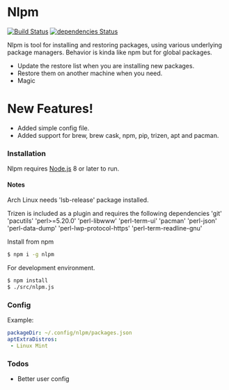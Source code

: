 # Nlpm

[![Build Status](https://travis-ci.org/Dirionz/nlpm.svg?branch=master)](https://travis-ci.org/Dirionz/nlpm) [![dependencies Status](https://david-dm.org/Dirionz/nlpm/status.svg)](https://david-dm.org/Dirionz/nlpm)

Nlpm is tool for installing and restoring packages, using various underlying package managers. Behavior is kinda like npm but for global packages.

  - Update the restore list when you are installing new packages.
  - Restore them on another machine when you need.
  - Magic

# New Features!

  - Added simple config file.
  - Added support for brew, brew cask, npm, pip, trizen, apt and pacman.

### Installation

Nlpm requires [Node.js](https://nodejs.org/) 8 or later to run.

#### Notes 

Arch Linux needs 'lsb-release' package installed.

Trizen is included as a plugin and requires the following dependencies 
         'git'
         'pacutils'
         'perl>=5.20.0'
         'perl-libwww'
         'perl-term-ui'
         'pacman'
         'perl-json'
         'perl-data-dump'
         'perl-lwp-protocol-https'
         'perl-term-readline-gnu'

Install from npm

```sh
$ npm i -g nlpm
```

For development environment.

```sh
$ npm install
$ ./src/nlpm.js
```

### Config

Example: 

```yml
packageDir: ~/.config/nlpm/packages.json
aptExtraDistros:
 - Linux Mint
```

### Todos

 - Better user config
